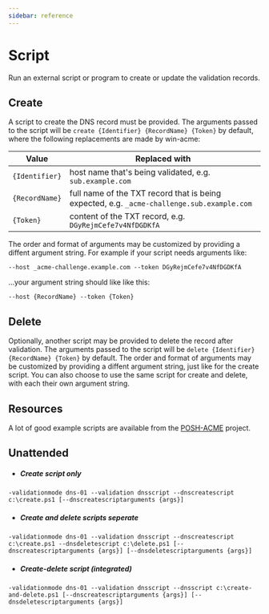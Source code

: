 ```yaml
---
sidebar: reference
---
```


# Script
Run an external script or program to create or update the validation records.

## Create
A script to create the DNS record must be provided. The arguments passed to the 
script will be `create {Identifier} {RecordName} {Token}` by default, where the
following replacements are made by win-acme:

| Value          |  Replaced with |
|----------------|----------------|
| `{Identifier}` | host name that's being validated, e.g. `sub.example.com`                                    |
| `{RecordName}` | full name of the TXT record that is being expected, e.g. `_acme-challenge.sub.example.com`  |
| `{Token}`      | content of the TXT record, e.g. `DGyRejmCefe7v4NfDGDKfA`                                    |

The order and format of arguments may be customized by providing a diffent argument string. 
For example if your script needs arguments like:

`--host _acme-challenge.example.com --token DGyRejmCefe7v4NfDGDKfA`

...your argument string should like like this: 

`--host {RecordName} --token {Token}`

## Delete
Optionally, another script may be provided to delete the record after validation. The arguments passed to the 
script will be `delete {Identifier} {RecordName} {Token}` by default. The order and format of arguments may be 
customized by providing a diffent argument string, just like for the create script. You can also choose to use 
the same script for create and delete, with each their own argument string.

## Resources
A lot of good example scripts are available from the 
[POSH-ACME](https://github.com/rmbolger/Posh-ACME/tree/master/Posh-ACME/DnsPlugins)
project.

## Unattended
- ##### Create script only
`-validationmode dns-01 --validation dnsscript --dnscreatescript c:\create.ps1 [--dnscreatescriptarguments {args}]`
- ##### Create and delete scripts seperate
`-validationmode dns-01 --validation dnsscript --dnscreatescript c:\create.ps1 --dnsdeletescript c:\delete.ps1 [--dnscreatescriptarguments {args}] [--dnsdeletescriptarguments {args}]`
- ##### Create-delete script (integrated)
`-validationmode dns-01 --validation dnsscript --dnsscript c:\create-and-delete.ps1 [--dnscreatescriptarguments {args}] [--dnsdeletescriptarguments {args}]`